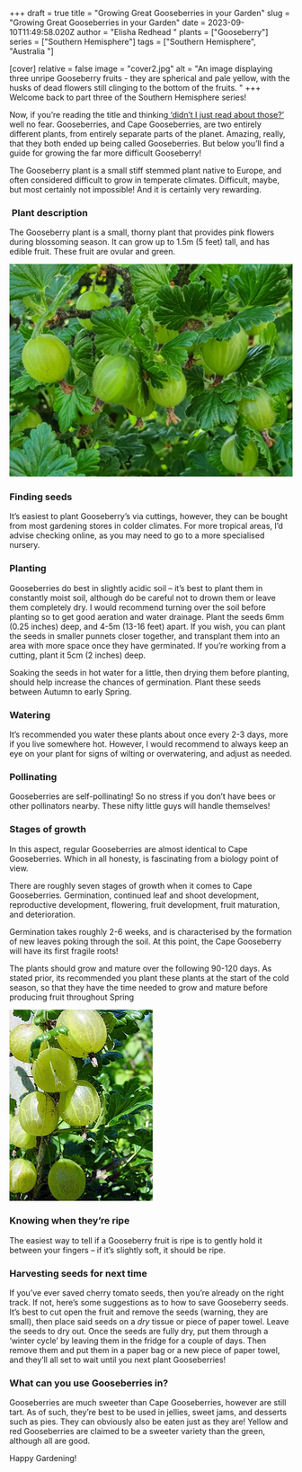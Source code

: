 +++
draft = true
title = "Growing Great Gooseberries in your Garden"
slug = "Growing Great Gooseberries in your Garden"
date = 2023-09-10T11:49:58.020Z
author = "Elisha Redhead "
plants = ["Gooseberry"]
series = ["Southern Hemisphere"]
tags = ["Southern Hemisphere", "Australia "]

[cover]
relative = false
image = "cover2.jpg"
alt = "An image displaying three unripe Gooseberry fruits - they are spherical and pale yellow, with the husks of dead flowers still clinging to the bottom of the fruits. "
+++
Welcome back to part three of the Southern Hemisphere series!

Now, if you’re reading the title and thinking[ ‘didn’t I just read about those?’](https://blog-preview.planter.garden/posts/guide-for-growing-cape-gooseberries-/) well no fear. Gooseberries, and Cape Gooseberries, are two entirely different plants, from entirely separate parts of the planet. Amazing, really, that they both ended up being called Gooseberries. But below you’ll find a guide for growing the far more difficult Gooseberry!

The Gooseberry plant is a small stiff stemmed plant native to Europe, and often considered difficult to grow in temperate climates. Difficult, maybe, but most certainly not impossible! And it is certainly very rewarding.

###  **Plant description**

The Gooseberry plant is a small, thorny plant that provides pink flowers during blossoming season. It can grow up to 1.5m (5 feet) tall, and has edible fruit. These fruit are ovular and green.

![An image displaying a Gooseberry bush - It has small rough green leaves with three segments, and multiple ovular fruits that have thin white lines running down their skin.](gooseberry1.jpg)

### **Finding seeds**

It’s easiest to plant Gooseberry’s via cuttings, however, they can be bought from most gardening stores in colder climates. For more tropical areas, I’d advise checking online, as you may need to go to a more specialised nursery.

### **Planting**

Gooseberries do best in slightly acidic soil – it’s best to plant them in constantly moist soil, although do be careful not to drown them or leave them completely dry. I would recommend turning over the soil before planting so to get good aeration and water drainage. Plant the seeds 6mm (0.25 inches) deep, and 4-5m (13-16 feet) apart. If you wish, you can plant the seeds in smaller punnets closer together, and transplant them into an area with more space once they have germinated. If you’re working from a cutting, plant it 5cm (2 inches) deep.

Soaking the seeds in hot water for a little, then drying them before planting, should help increase the chances of germination. Plant these seeds between Autumn to early Spring.

### **Watering**

It’s recommended you water these plants about once every 2-3 days, more if you live somewhere hot. However, I would recommend to always keep an eye on your plant for signs of wilting or overwatering, and adjust as needed.

### **Pollinating**

Gooseberries are self-pollinating! So no stress if you don’t have bees or other pollinators nearby. These nifty little guys will handle themselves!

### **Stages of growth**

In this aspect, regular Gooseberries are almost identical to Cape Gooseberries. Which in all honesty, is fascinating from a biology point of view.

There are roughly seven stages of growth when it comes to Cape Gooseberries. Germination, continued leaf and shoot development, reproductive development, flowering, fruit development, fruit maturation, and deterioration.

Germination takes roughly 2-6 weeks, and is characterised by the formation of new leaves poking through the soil. At this point, the Cape Gooseberry will have its first fragile roots!

The plants should grow and mature over the following 90-120 days. As stated prior, its recommended you plant these plants at the start of the cold season, so that they have the time needed to grow and mature before producing fruit throughout Spring

![A close up image of some Gooseberry fruit. They are ovular in shape, and have white veins running across their surface. They have a fine layer of prickle across the surface.](goose.jpg)

### **Knowing when they’re ripe**

The easiest way to tell if a Gooseberry fruit is ripe is to gently hold it between your fingers – if it’s slightly soft, it should be ripe.

### **Harvesting seeds for next time**

If you’ve ever saved cherry tomato seeds, then you’re already on the right track. If not, here’s some suggestions as to how to save Gooseberry seeds. It’s best to cut open the fruit and remove the seeds (warning, they are small), then place said seeds on a *dry* tissue or piece of paper towel. Leave the seeds to dry out. Once the seeds are fully dry, put them through a ‘winter cycle’ by leaving them in the fridge for a couple of days. Then remove them and put them in a paper bag or a new piece of paper towel, and they’ll all set to wait until you next plant Gooseberries!

### **What can you use Gooseberries in?**

Gooseberries are much sweeter than Cape Gooseberries, however are still tart. As of such, they’re best to be used in jellies, sweet jams, and desserts such as pies. They can obviously also be eaten just as they are! Yellow and red Gooseberries are claimed to be a sweeter variety than the green, although all are good.

Happy Gardening!